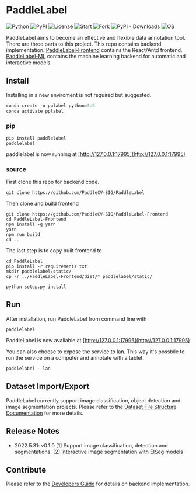 # PaddleLabel

[![Python](https://img.shields.io/badge/python-3.9+-blue.svg)](https://www.python.org/downloads/release/python-390/) ![PyPI](https://img.shields.io/pypi/v/paddlelabel?color=blue) [![License](https://img.shields.io/badge/License-Apache_2.0-blue.svg)](LICENSE) [![Start](https://img.shields.io/github/stars/PaddleCV-SIG/PaddleLabel?color=orange)]() [![Fork](https://img.shields.io/github/forks/PaddleCV-SIG/PaddleLabel?color=orange)]() ![PyPI - Downloads](https://img.shields.io/pypi/dm/paddlelabel?color=orange) [![OS](https://img.shields.io/badge/os-linux%2C%20windows%2C%20macos-green.svg)]()

<!-- <a href=""><img src="https://img.shields.io/badge/QQ_Group-1234567-52B6EF?style=social&logo=tencent-qq&logoColor=000&logoWidth=20"></a> -->

PaddleLabel aims to become an effective and flexible data annotation tool. There are three parts to this project. This repo contains backend implementation. [PaddleLabel-Frontend](https://github.com/PaddleCV-SIG/PaddleLabel-Frontend) contains the React/Antd frontend. [PaddleLabel-ML](https://github.com/PaddleCV-SIG/PaddleLabel-ML) contains the machine learning backend for automatic and interactive models.

## Install

Installing in a new enviroment is not required but suggested.

```python
conda create -n pplabel python=3.9
conda activate pplabel
```

### pip

```shell
pip install paddlelabel
paddlelabel
```

paddlelabel is now running at [http://127.0.0.1:17995](http://127.0.0.1:17995)

### source

First clone this repo for backend code.

```shell
git clone https://github.com/PaddleCV-SIG/PaddleLabel
```

Then clone and build frontend

```shell
git clone https://github.com/PaddleCV-SIG/PaddleLabel-Frontend
cd PaddleLabel-Frontend
npm install -g yarn
yarn
npm run build
cd ..
```

The last step is to copy built frontend to

```shell
cd PaddleLabel
pip install -r requirements.txt
mkdir paddlelabel/static/
cp -r ../PaddleLabel-Frontend/dist/* paddlelabel/static/

python setup.py install
```

## Run

After installation, run PaddleLabel from command line with

```shell
paddlelabel
```

PaddleLabel is now avaliable at [http://127.0.0.1:17995](http://127.0.0.1:17995)

You can also choose to expose the service to lan. This way it's possbile to run the service on a computer and annotate with a tablet.

```shell
paddlelabel --lan
```

## Dataset Import/Export

PaddleLabel currently support image classification, object detection and image segmentation projects. Please refer to the [Dataset File Structure Documentation](project/dataset_file_structure.md) for more details.

## Release Notes

- 2022.5.31: v0.1.0 [1] Support image classification, detection and segmentations. [2] Interactive image segmentation with EISeg models

## Contribute

Please refer to the [Developers Guide](developers_guide.md) for details on backend implementation.
